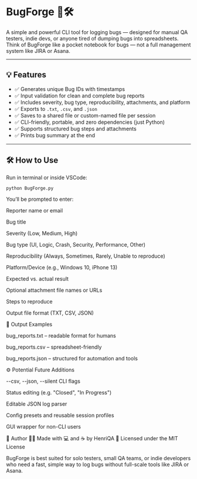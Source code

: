 # BugForge 🐛🛠️  
A simple and powerful CLI tool for logging bugs — designed for manual QA testers, indie devs, or anyone tired of dumping bugs into spreadsheets.  
Think of BugForge like a pocket notebook for bugs — not a full management system like JIRA or Asana.

---

## 💡 Features

- ✅ Generates unique Bug IDs with timestamps
- ✅ Input validation for clean and complete bug reports
- ✅ Includes severity, bug type, reproducibility, attachments, and platform
- ✅ Exports to `.txt`, `.csv`, and `.json`
- ✅ Saves to a shared file or custom-named file per session
- ✅ CLI-friendly, portable, and zero dependencies (just Python)
- ✅ Supports structured bug steps and attachments
- ✅ Prints bug summary at the end

---

## 🛠️ How to Use

Run in terminal or inside VSCode:

```bash
python BugForge.py
```
You’ll be prompted to enter:


Reporter name or email

Bug title

Severity (Low, Medium, High)

Bug type (UI, Logic, Crash, Security, Performance, Other)

Reproducibility (Always, Sometimes, Rarely, Unable to reproduce)

Platform/Device (e.g., Windows 10, iPhone 13)

Expected vs. actual result

Optional attachment file names or URLs

Steps to reproduce

Output file format (TXT, CSV, JSON)


📁 Output Examples


bug_reports.txt – readable format for humans

bug_reports.csv – spreadsheet-friendly

bug_reports.json – structured for automation and tools


⚙️ Potential Future Additions


--csv, --json, --silent CLI flags

Status editing (e.g. "Closed", "In Progress")

Editable JSON log parser

Config presets and reusable session profiles

GUI wrapper for non-CLI users

👤 Author
🧑‍🔧 Made with 💻 and ☕ by HenriQA
📜 Licensed under the MIT License

BugForge is best suited for solo testers, small QA teams, or indie developers who need a fast, simple way to log bugs without full-scale tools like JIRA or Asana.
